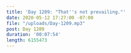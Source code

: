 ```yaml
---
title: 'Day 1209: "That''s not prevailing."'
date: 2020-05-12 17:27:00 -07:00
file: "/uploads/Day-1209.mp3"
post: Day 1209
duration: '00:07:54'
length: 6155473
---
```


